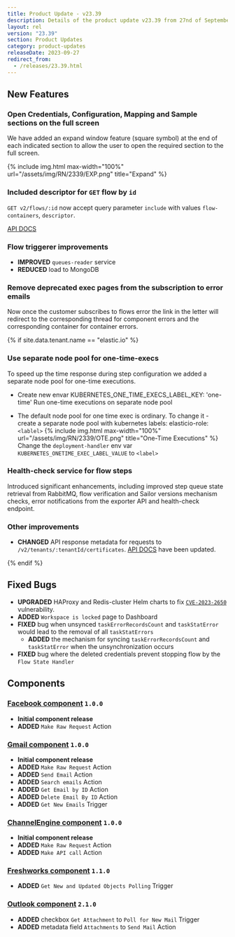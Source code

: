 ```yaml
---
title: Product Update - v23.39
description: Details of the product update v23.39 from 27nd of September 2023.
layout: rel
version: "23.39"
section: Product Updates
category: product-updates
releaseDate: 2023-09-27
redirect_from:
  - /releases/23.39.html
---
```


## New Features
### Open Credentials, Configuration, Mapping and Sample sections on the full screen

We have added an expand window feature (square symbol) at the end of each indicated section to allow the user to open the required section to the full screen.

{% include img.html max-width="100%" url="/assets/img/RN/2339/EXP.png" title="Expand" %}

### Included descriptor for `GET` flow by `id`

`GET v2/flows/:id` now accept query parameter `include` with values `flow-containers`, `descriptor`.

[API DOCS](https://api.elastic.io/docs/v2#/flows/get_flows__flow_id_)

### Flow triggerer improvements

*   **IMPROVED** `queues-reader` service
*   **REDUCED** load to MongoDB

### Remove deprecated exec pages from the subscription to error emails

Now once the customer subscribes to flows error the link in the letter will redirect to the corresponding thread for component errors and the corresponding container for container errors.


{% if site.data.tenant.name == "elastic.io" %}

### Use separate node pool for one-time-execs

To speed up the time response during step configuration we added a separate node pool for one-time executions.

* Create new envar KUBERNETES_ONE_TIME_EXECS_LABEL_KEY: 'one-time'
Run one-time executions on separate node pool

* The default node pool for one time exec is ordinary. To change it - create a separate node pool with kubernetes labels: elasticio-role: `<lablel>`
{% include img.html max-width="100%" url="/assets/img/RN/2339/OTE.png" title="One-Time Executions" %}
Change the `deployment-handler` env var `KUBERNETES_ONETIME_EXEC_LABEL_VALUE` to `<label>`

### Health-check service for flow steps

Introduced significant enhancements, including improved step queue state retrieval from RabbitMQ, flow verification and Sailor versions mechanism checks, error notifications from the exporter API and health-check endpoint.

### Other improvements

*   **CHANGED** API response metadata for requests to `/v2/tenants/:tenantId/certificates`. [API DOCS](https://api.elastic.io/docs/v2#/tenants) have been updated.

{% endif %}

## Fixed Bugs

*   **UPGRADED** HAProxy and Redis-cluster Helm charts to fix [`CVE-2023-2650`](https://nvd.nist.gov/vuln/detail/CVE-2023-2650) vulnerability.
*   **ADDED** `Workspace is locked` page to Dashboard
*   **FIXED**  bug when unsynced `taskErrorRecordsCount` and `taskStatError` would lead to the removal of all `taskStatErrors`
    *   **ADDED** the mechanism for syncing `taskErrorRecordsCount` and `taskStatError` when the unsynchronization occurs
*   **FIXED** bug where the deleted credentials prevent stopping flow by the `Flow State Handler`


## Components

### [Facebook component](/components/facebook-component/) `1.0.0`
*   **Initial component release**
*   **ADDED** `Make Raw Request` Action

### [Gmail component](/components/gmail-component/) `1.0.0`
*   **Initial component release**
*   **ADDED** `Make Raw Request` Action
*   **ADDED** `Send Email` Action
*   **ADDED** `Search emails` Action
*   **ADDED** `Get Email by ID` Action
*   **ADDED** `Delete Email By ID` Action
*   **ADDED** `Get New Emails` Trigger

### [ChannelEngine component](/components/channelengine-component/) `1.0.0`
*   **Initial component release**
*   **ADDED** `Make Raw Request` Action
*   **ADDED** `Make API call` Action

### [Freshworks component](/components/freshworks-component/) `1.1.0`
*   **ADDED** `Get New and Updated Objects Polling` Trigger

### [Outlook component](/components/outlook/) `2.1.0`
*   **ADDED** checkbox `Get Attachment` to `Poll for New Mail` Trigger
*   **ADDED** metadata field `Attachments` to `Send Mail` Action
